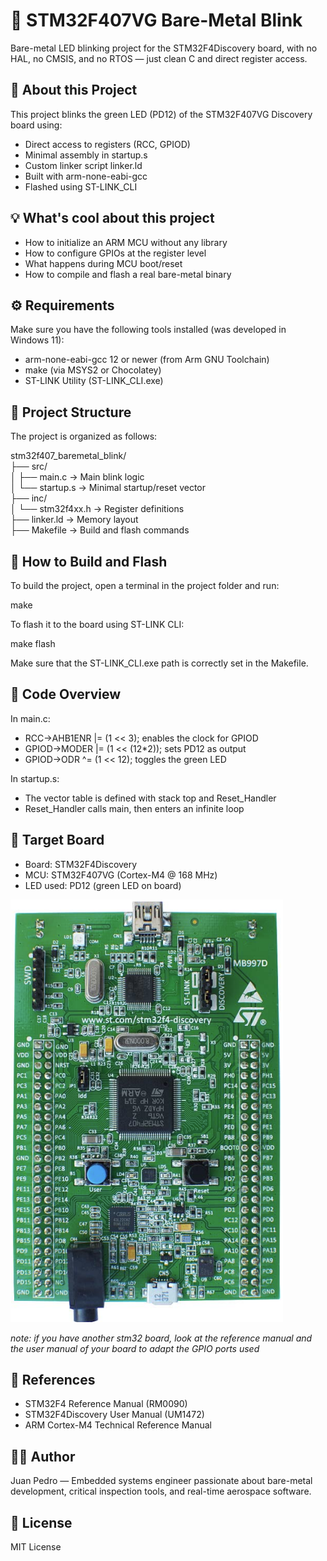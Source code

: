 # 🚀 STM32F407VG Bare-Metal Blink

Bare-metal LED blinking project for the STM32F4Discovery board, with no HAL, no CMSIS, and no RTOS — just clean C and direct register access.  


## 🧠 About this Project

This project blinks the green LED (PD12) of the STM32F407VG Discovery board using:

- Direct access to registers (RCC, GPIOD)  
- Minimal assembly in startup.s  
- Custom linker script linker.ld  
- Built with arm-none-eabi-gcc  
- Flashed using ST-LINK_CLI  

## 💡 What's cool about this project

- How to initialize an ARM MCU without any library  
- How to configure GPIOs at the register level  
- What happens during MCU boot/reset  
- How to compile and flash a real bare-metal binary  

## ⚙️ Requirements

Make sure you have the following tools installed (was developed in Windows 11):

- arm-none-eabi-gcc 12 or newer (from Arm GNU Toolchain)  
- make (via MSYS2 or Chocolatey)  
- ST-LINK Utility (ST-LINK_CLI.exe)  

## 📁 Project Structure

The project is organized as follows:

stm32f407_baremetal_blink/  
├── src/  
│   ├── main.c           → Main blink logic  
│   └── startup.s        → Minimal startup/reset vector  
├── inc/  
│   └── stm32f4xx.h      → Register definitions  
├── linker.ld            → Memory layout  
├── Makefile             → Build and flash commands  

## 🔨 How to Build and Flash

To build the project, open a terminal in the project folder and run:

make

To flash it to the board using ST-LINK CLI:

make flash

Make sure that the ST-LINK_CLI.exe path is correctly set in the Makefile.

## 🔎 Code Overview

In main.c:  
- RCC->AHB1ENR |= (1 << 3); enables the clock for GPIOD  
- GPIOD->MODER |= (1 << (12*2)); sets PD12 as output  
- GPIOD->ODR ^= (1 << 12); toggles the green LED  

In startup.s:  
- The vector table is defined with stack top and Reset_Handler  
- Reset_Handler calls main, then enters an infinite loop  

## 📌 Target Board

- Board: STM32F4Discovery  
- MCU: STM32F407VG (Cortex-M4 @ 168 MHz)  
- LED used: PD12 (green LED on board)  

![alt text](image.png) 


*note: if you have another stm32 board, look at the reference manual and the user manual of your board to adapt the GPIO ports used*

## 📖 References

- STM32F4 Reference Manual (RM0090)  
- STM32F4Discovery User Manual (UM1472)  
- ARM Cortex-M4 Technical Reference Manual  

## 👨‍💻 Author

Juan Pedro — Embedded systems engineer passionate about bare-metal development, critical inspection tools, and real-time aerospace software.

## 📝 License

MIT License
